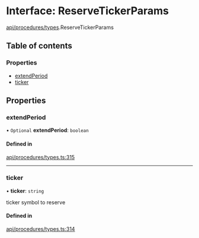 # Interface: ReserveTickerParams

[api/procedures/types](../wiki/api.procedures.types).ReserveTickerParams

## Table of contents

### Properties

- [extendPeriod](../wiki/api.procedures.types.ReserveTickerParams#extendperiod)
- [ticker](../wiki/api.procedures.types.ReserveTickerParams#ticker)

## Properties

### extendPeriod

• `Optional` **extendPeriod**: `boolean`

#### Defined in

[api/procedures/types.ts:315](https://github.com/PolymeshAssociation/polymesh-sdk/blob/91c2d2d8/src/api/procedures/types.ts#L315)

___

### ticker

• **ticker**: `string`

ticker symbol to reserve

#### Defined in

[api/procedures/types.ts:314](https://github.com/PolymeshAssociation/polymesh-sdk/blob/91c2d2d8/src/api/procedures/types.ts#L314)
